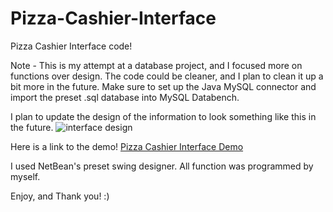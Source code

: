 # Pizza-Cashier-Interface
Pizza Cashier Interface code! 

Note -
This is my attempt at a database project, and I focused more on functions over design. The code could be cleaner, and I plan to clean it up a bit more in the future.
Make sure to set up the Java MySQL connector and import the preset .sql database into MySQL Databench.

I plan to update the design of the information to look something like this in the future.
![interface design](https://github.com/csofie/Pizza-Cashier-Interface/assets/99095062/9dfdec34-b5b0-47b9-95c7-026d10286607)

Here is a link to the demo!
[Pizza Cashier Interface Demo](https://youtu.be/lOF16sb1GNc)

I used NetBean's preset swing designer. All function was programmed by myself. 


Enjoy, and 
Thank you! :)
